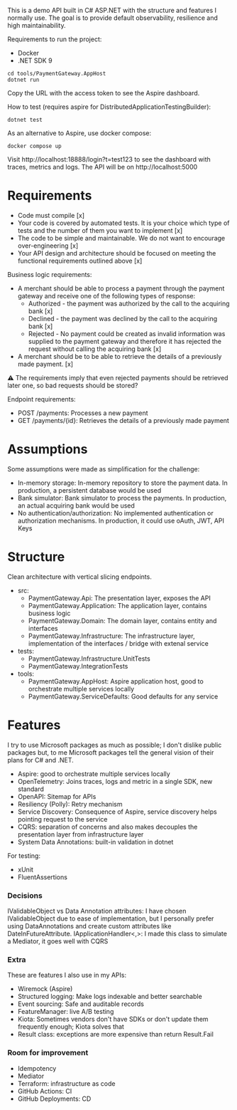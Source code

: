This is a demo API built in C# ASP.NET with the structure and features I normally use. The goal is to provide default
observability, resilience and high maintainability.

Requirements to run the project:

- Docker
- .NET SDK 9

```shell
cd tools/PaymentGateway.AppHost
dotnet run
```

Copy the URL with the access token to see the Aspire dashboard.

How to test (requires aspire for DistributedApplicationTestingBuilder):

```shell
dotnet test
```

As an alternative to Aspire, use docker compose:

```shell
docker compose up
```

Visit http://localhost:18888/login?t=test123 to see the dashboard with traces, metrics and logs. The API will be on http://localhost:5000

# Requirements

- Code must compile [x]
- Your code is covered by automated tests. It is your choice which type of tests and the number of them you want to
  implement [x]
- The code to be simple and maintainable. We do not want to encourage over-engineering [x]
- Your API design and architecture should be focused on meeting the functional requirements outlined above [x]

Business logic requirements:

- A merchant should be able to process a payment through the payment gateway and receive one of the following types of
  response:
    - Authorized - the payment was authorized by the call to the acquiring bank [x]
    - Declined - the payment was declined by the call to the acquiring bank [x]
    - Rejected - No payment could be created as invalid information was supplied to the payment gateway and therefore it
      has rejected the request without calling the acquiring bank [x]
- A merchant should be to be able to retrieve the details of a previously made payment. [x]

⚠️ The requirements imply that even rejected payments should be retrieved later one, so bad requests should be stored?

Endpoint requirements:

- POST /payments: Processes a new payment
- GET /payments/{id}: Retrieves the details of a previously made payment

# Assumptions

Some assumptions were made as simplification for the challenge:

- In-memory storage: In-memory repository to store the payment data. In production, a persistent database would be used
- Bank simulator: Bank simulator to process the payments. In production, an actual acquiring bank would be used
- No authentication/authorization: No implemented authentication or authorization mechanisms. In production, it could
  use oAuth, JWT, API Keys

# Structure

Clean architecture with vertical slicing endpoints.

- src:
    - PaymentGateway.Api: The presentation layer, exposes the API
    - PaymentGateway.Application: The application layer, contains business logic
    - PaymentGateway.Domain: The domain layer, contains entity and interfaces
    - PaymentGateway.Infrastructure: The infrastructure layer, implementation of the interfaces / bridge with extenal
      service
- tests:
    - PaymentGateway.Infrastructure.UnitTests
    - PaymentGateway.IntegrationTests
- tools:
    - PaymentGateway.AppHost: Aspire application host, good to orchestrate multiple services locally
    - PaymentGateway.ServiceDefaults: Good defaults for any service

# Features

I try to use Microsoft packages as much as possible; I don't dislike public packages but, to me Microsoft packages tell
the general vision of their plans for C# and .NET.

- Aspire: good to orchestrate multiple services locally
- OpenTelemetry: Joins traces, logs and metric in a single SDK, new standard
- OpenAPI: Sitemap for APIs
- Resiliency (Polly): Retry mechanism
- Service Discovery: Consequence of Aspire, service discovery helps pointing request to the service
- CQRS: separation of concerns and also makes decouples the presentation layer from infrastructure layer
- System Data Annotations: built-in validation in dotnet

For testing:

- xUnit
- FluentAssertions

### Decisions
IValidableObject vs Data Annotation attributes: I have chosen IValidableObject due to ease of implementation, but I personally prefer using DataAnnotations and create custom attributes like DateInFutureAttribute.
IApplicationHandler<,>: I made this class to simulate a Mediator, it goes well with CQRS

### Extra

These are features I also use in my APIs:

- Wiremock (Aspire)
- Structured logging: Make logs indexable and better searchable
- Event sourcing: Safe and auditable records
- FeatureManager: live A/B testing
- Kiota: Sometimes vendors don't have SDKs or don't update them frequently enough; Kiota solves that
- Result class: exceptions are more expensive than return Result.Fail

### Room for improvement

- Idempotency
- Mediator
- Terraform: infrastructure as code
- GitHub Actions: CI
- GitHub Deployments: CD
